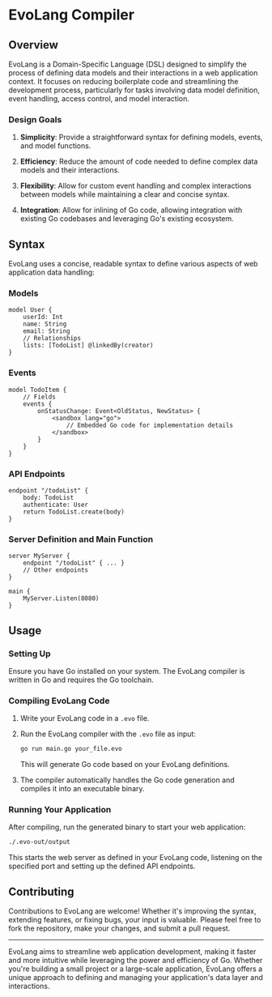 # EvoLang Compiler

## Overview

EvoLang is a Domain-Specific Language (DSL) designed to simplify the process of defining data models and their interactions in a web application context. It focuses on reducing boilerplate code and streamlining the development process, particularly for tasks involving data model definition, event handling, access control, and model interaction.

### Design Goals

1. **Simplicity**: Provide a straightforward syntax for defining models, events, and model functions.

2. **Efficiency**: Reduce the amount of code needed to define complex data models and their interactions.

3. **Flexibility**: Allow for custom event handling and complex interactions between models while maintaining a clear and concise syntax.

4. **Integration**: Allow for inlining of Go code, allowing integration with existing Go codebases and leveraging Go's existing ecosystem.

## Syntax

EvoLang uses a concise, readable syntax to define various aspects of web application data handling:

### Models

```evo
model User {
    userId: Int
    name: String
    email: String
    // Relationships
    lists: [TodoList] @linkedBy(creator)
}
```

### Events

```evo
model TodoItem {
    // Fields
    events {
        onStatusChange: Event<OldStatus, NewStatus> {
            <sandbox lang="go">
                // Embedded Go code for implementation details
            </sandbox>
        }
    }
}
```

### API Endpoints

```evo
endpoint "/todoList" {
    body: TodoList
    authenticate: User
    return TodoList.create(body)
}
```

### Server Definition and Main Function

```evo
server MyServer {
    endpoint "/todoList" { ... }
    // Other endpoints
}

main {
    MyServer.Listen(8080)
}
```

## Usage

### Setting Up

Ensure you have Go installed on your system. The EvoLang compiler is written in Go and requires the Go toolchain.

### Compiling EvoLang Code

1. Write your EvoLang code in a `.evo` file.

2. Run the EvoLang compiler with the `.evo` file as input:

   ```sh
   go run main.go your_file.evo
   ```

   This will generate Go code based on your EvoLang definitions.

3. The compiler automatically handles the Go code generation and compiles it into an executable binary.

### Running Your Application

After compiling, run the generated binary to start your web application:

```sh
./.evo-out/output
```

This starts the web server as defined in your EvoLang code, listening on the specified port and setting up the defined API endpoints.

## Contributing

Contributions to EvoLang are welcome! Whether it's improving the syntax, extending features, or fixing bugs, your input is valuable. Please feel free to fork the repository, make your changes, and submit a pull request.

---

EvoLang aims to streamline web application development, making it faster and more intuitive while leveraging the power and efficiency of Go. Whether you're building a small project or a large-scale application, EvoLang offers a unique approach to defining and managing your application's data layer and interactions.

